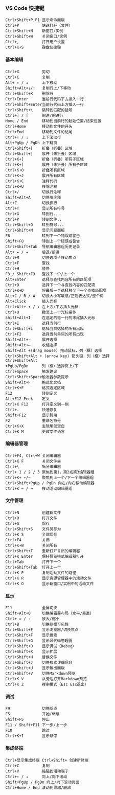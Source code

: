 ### VS Code  快捷键

	Ctrl+Shift+P,F1 显示命令面板
	Ctrl+P 			快速打开（文件）
	Ctrl+Shift+N 	新窗口/实例
	Ctrl+Shift+W 	关闭窗口/实例
	Ctrl+, 			打开用户设置
	Ctrl+K+S 		键盘快捷键
#### 基本编辑

	Ctrl+X 			剪切
	Ctrl+C 			复制
	Alt+ ↑ / ↓ 		上下移动
	Shift+Alt+↓/↑ 	复制行上/下移动
	Ctrl+Shift+K 	删除行
	Ctrl+Enter 		当前行代码下方插入一行
	Ctrl+Shift+Enter当前行代码上方插入一行
	Ctrl+Shift+\ 	跳转到匹配的括号
	Ctrl+] / [ 		缩进/缩进行
	Home / End 		移动到当前行的起始位置/结束位置
	Ctrl+Home 		移动到文件的开头
	Ctrl+End 		移动到文件的结尾
	Ctrl+↑ / ↓ 		上下滚动行
	Alt+PgUp / PgDn 上下翻页
	Ctrl+Shift+[ 	折叠（折叠）区域
	Ctrl+Shift+] 	展开（未折叠）区域
	Ctrl+K+[ 		折叠（折叠）所有子区域
	Ctrl+K+] 		展开（未折叠）所有子区域
	Ctrl+K+0 		折叠所有区域
	Ctrl+K+J 		展开所有区域
	Ctrl+K+C 		注释代码
	Ctrl+K+U 		移除注释
	Ctrl+/ 			切换行注释
	Shift+Alt+A 	切换块注释
	Alt+Z 			切换换行
	Ctrl+T 			显示所有符号
	Ctrl+G 			转到行...
	Ctrl+P 			转到文件..
	Ctrl+Shift+O 	转到符号...
	Ctrl+Shift+M 	显示问题面板
	F8 				转到下一个错误或警告
	Shift+F8 		转到上一个错误或警告
	Ctrl+Shift+Tab 	导航编辑器组历史记录
	Alt+ ← / → 		后退/前进
	Ctrl+M 			切换选项卡移动焦点
	Ctrl+F 			查找
	Ctrl+H 			替换
	F3 / Shift+F3 	查找下一个/上一个
	Alt+Enter 		选择与查找内容所有的匹配项
	Ctrl+D 			选择下一个与查找内容的匹配项
	Ctrl+K+D 		将最后一个选择移至下一个查找匹配项
	Alt+C / R / W 	切换大小写敏感/正则表达式/整个词
	Alt+Click 		插入光标
	Ctrl+Alt+ ↑ / ↓ 在上方/下方插入光标
	Ctrl+U 			撤消上一个光标操作
	Shift+Alt+I 	在选定的每一行的末尾插入光标
	Ctrl+I 			选择当前行
	Ctrl+Shift+L 	选择当前选择的所有出现
	Ctrl+F2 		选择当前单词的所有出现
	Shift+Alt+→ 	展开选择
	Shift+Alt+← 	收缩选择
	Shift+Alt +(drag mouse) 拖动鼠标，列（框）选择
	Ctrl+Shift+Alt + (arrow key) 箭头键，列（框）选择
	Ctrl+Shift+Alt
	+PgUp/PgDn 		列（框）选择页上/下
	Ctrl+Space 		触发建议
	Ctrl+Shift+Space触发器参数提示
	Shift+Alt+F 	格式化文档
	Ctrl+K+F 		格式选定区域
	F12 			转到定义
	Alt+F12 Peek	定义
	Ctrl+K F12 		打开定义到一侧
	Ctrl+. 			快速修复
	Shift+F12 		显示引用
	F2 				重命名符号
	Ctrl+K+X 		去除尾部空白
	Ctrl+K M 		更改文件语言
#### 编辑器管理

	Ctrl+F4, Ctrl+W 关闭编辑器
	Ctrl+K F 		关闭文件夹
	Ctrl+\ 			拆分编辑器
	Ctrl+ 1 / 2 / 3 聚焦到第1，第2或第3编辑器组
	Ctrl+K+ ←/→ 	聚焦到上一个/下一个编辑器组
	Ctrl+Shift+PgUp / PgDn 向左/向右移动编辑器
	Ctrl+K ← / → 	移动活动编辑器组
#### 文件管理

	Ctrl+N 			创建新文件
	Ctrl+O 			打开文件
	Ctrl+S 			保存
	Ctrl+Shift+S 	文件另存为
	Ctrl+K S 		全部保存
	Ctrl+F4 		关闭
	Ctrl+K+W 		关闭所有
	Ctrl+Shift+T 	重新打开关闭的编辑器
	Ctrl+K Enter 	保持预览模式编辑器打开
	Ctrl+Tab 		打开下一个
	Ctrl+Shift+Tab 	打开上一个
	Ctrl+K P 		复制活动文件的路径
	Ctrl+K R 		显示资源管理器中的活动文件
	Ctrl+K O 		显示新窗口/实例中的活动文件
#### 显示

	F11 			全屏切换
	Shift+Alt+0 	切换编辑器布局（水平/垂直）
	Ctrl+ = / - 	放大/缩小
	Ctrl+B 			切换侧栏可见性
	Ctrl+Shift+E 	显示浏览器/切换焦点
	Ctrl+Shift+F 	显示搜索
	Ctrl+Shift+G 	显示源代码管理器
	Ctrl+Shift+D 	显示调试（Debug）
	Ctrl+Shift+X 	显示扩展
	Ctrl+Shift+H 	替换文件
	Ctrl+Shift+J 	切换搜索详细信息
	Ctrl+Shift+U 	显示输出面板
	Ctrl+Shift+V 	切换Markdown预览
	Ctrl+K V 		从旁边打开Markdown预览
	Ctrl+K Z 		禅宗模式（Esc Esc退出）
#### 调试

	F9 				切换断点
	F5 				开始/继续
	Shift+F5 		停止
	F11 / Shift+F11 下一步/上一步
	F10 			跳过
	Ctrl+K+I 		显示悬停
#### 集成终端

	Ctrl+显示集成终端 Ctrl+Shift+ 创建新终端
	Ctrl+C 			复制
	Ctrl+V 			粘贴到活动端子
	Ctrl+↑ / ↓ 		向上/向下滚动
	Shift+PgUp / PgDn 向上/向下滚动页面
	Ctrl+Home / End 滚动到顶部/底部